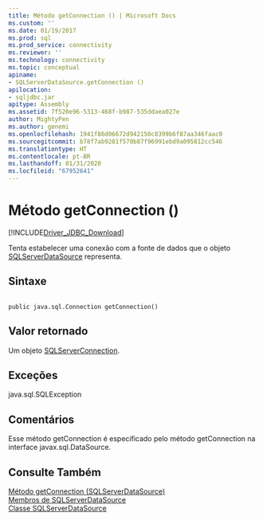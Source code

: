 ```yaml
---
title: Método getConnection () | Microsoft Docs
ms.custom: ''
ms.date: 01/19/2017
ms.prod: sql
ms.prod_service: connectivity
ms.reviewer: ''
ms.technology: connectivity
ms.topic: conceptual
apiname:
- SQLServerDataSource.getConnection ()
apilocation:
- sqljdbc.jar
apitype: Assembly
ms.assetid: 7f520e96-5313-468f-b987-535ddaea027e
author: MightyPen
ms.author: genemi
ms.openlocfilehash: 1941f86d06672d942150c8399b6f87aa346faac0
ms.sourcegitcommit: b78f7ab9281f570b87f96991ebd9a095812cc546
ms.translationtype: HT
ms.contentlocale: pt-BR
ms.lasthandoff: 01/31/2020
ms.locfileid: "67952641"
---
```

# <a name="getconnection-method-"></a>Método getConnection ()
[!INCLUDE[Driver_JDBC_Download](../../../includes/driver_jdbc_download.md)]

  Tenta estabelecer uma conexão com a fonte de dados que o objeto [SQLServerDataSource](../../../connect/jdbc/reference/sqlserverdatasource-class.md) representa.  
  
## <a name="syntax"></a>Sintaxe  
  
```  
  
public java.sql.Connection getConnection()  
```  
  
## <a name="return-value"></a>Valor retornado  
 Um objeto [SQLServerConnection](../../../connect/jdbc/reference/sqlserverconnection-class.md).  
  
## <a name="exceptions"></a>Exceções  
 java.sql.SQLException  
  
## <a name="remarks"></a>Comentários  
 Esse método getConnection é especificado pelo método getConnection na interface javax.sql.DataSource.  
  
## <a name="see-also"></a>Consulte Também  
 [Método getConnection &#40;SQLServerDataSource&#41;](../../../connect/jdbc/reference/getconnection-method-sqlserverdatasource.md)   
 [Membros de SQLServerDataSource](../../../connect/jdbc/reference/sqlserverdatasource-members.md)   
 [Classe SQLServerDataSource](../../../connect/jdbc/reference/sqlserverdatasource-class.md)  
  
  

